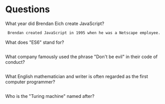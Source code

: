 # Questions

What year did Brendan Eich create JavaScript?

```
 Brendan created JavaScript in 1995 when he was a Netscape employee.
```

What does "ES6" stand for?

```

```

What company famously used the phrase "Don't be evil" in their code of conduct?

```

```

What English mathematician and writer is often regarded as the first computer programmer?

```

```

Who is the "Turing machine" named after?

```

```
